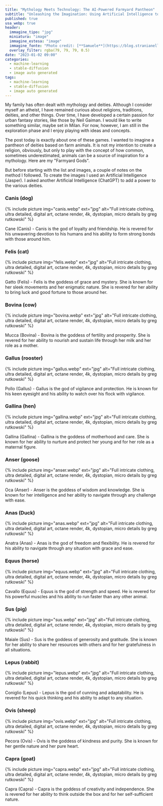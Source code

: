 ```yaml
---
title: "Mythology Meets Technology: The AI-Powered Farmyard Pantheon"
subtitle: "Unleashing the Imagination: Using Artificial Intelligence to Create Mythical Deities"
published: true
usa_webp: true
header:
  immagine_tipo: "jpg"
  miniatura: "image"
  immagine_estesa: "image"
  immagine_fonte: "Photo credit: [**Samuele**](https://blog.stranianelli.com/)"
  overlay_filter: rgba(79, 79, 79, 0.5)
date: "2023-01-02 09:00"
categories:
  - machine-learning
  - stable-diffusion
  - image auto generated
tags:
  - machine-learning
  - stable-diffusion
  - image auto generated
---
```


My family has often dealt with mythology and deities. Although I consider myself an atheist, I have remained curious about religions, traditions, deities, and other things. Over time, I have developed a certain passion for urban fantasy stories, like those by Neil Gaiman. I would like to write something similar, maybe set in Milan. For now, however, I am still in the exploration phase and I enjoy playing with ideas and concepts.

The post today is exactly about one of these games. I wanted to imagine a pantheon of deities based on farm animals. It is not my intention to create a religion, obviously, but only to play with the concept of how common, sometimes underestimated, animals can be a source of inspiration for a mythology. Here are my "Farmyard Gods".

But before starting with the list and images, a couple of notes on the method I followed. To create the images I used an Artificial Intelligence (Jasper). I asked another Artificial Intelligence (ChatGPT) to add a power to the various deities.

### Canis (dog)

{% include picture img="canis.webp" ext="jpg" alt="Full intricate clothing, ultra detailed, digital art, octane render, 4k, dystopian, micro details by greg rutkowski" %}

Cane (Canis) - Canis is the god of loyalty and friendship. He is revered for his unwavering devotion to his humans and his ability to form strong bonds with those around him.

### Felis (cat)

{% include picture img="felis.webp" ext="jpg" alt="Full intricate clothing, ultra detailed, digital art, octane render, 4k, dystopian, micro details by greg rutkowski" %}

Gatto (Felis) - Felis is the goddess of grace and mystery. She is known for her sleek movements and her enigmatic nature. She is revered for her ability to bring luck and good fortune to those around her.

### Bovina (cow)

{% include picture img="bovina.webp" ext="jpg" alt="Full intricate clothing, ultra detailed, digital art, octane render, 4k, dystopian, micro details by greg rutkowski" %}

Mucca (Bovina) - Bovina is the goddess of fertility and prosperity. She is revered for her ability to nourish and sustain life through her milk and her role as a mother.

### Gallus (rooster)

{% include picture img="gallus.webp" ext="jpg" alt="Full intricate clothing, ultra detailed, digital art, octane render, 4k, dystopian, micro details by greg rutkowski" %}

Pollo (Gallus) - Gallus is the god of vigilance and protection. He is known for his keen eyesight and his ability to watch over his flock with vigilance.

### Gallina (hen)

{% include picture img="gallina.webp" ext="jpg" alt="Full intricate clothing, ultra detailed, digital art, octane render, 4k, dystopian, micro details by greg rutkowski" %}

Gallina (Gallina) - Gallina is the goddess of motherhood and care. She is known for her ability to nurture and protect her young and for her role as a maternal figure.

### Anser (goose)

{% include picture img="anser.webp" ext="jpg" alt="Full intricate clothing, ultra detailed, digital art, octane render, 4k, dystopian, micro details by greg rutkowski" %}

Oca (Anser) - Anser is the goddess of wisdom and knowledge. She is known for her intelligence and her ability to navigate through any challenge with ease.

### Anas (Duck)

{% include picture img="anas.webp" ext="jpg" alt="Full intricate clothing, ultra detailed, digital art, octane render, 4k, dystopian, micro details by greg rutkowski" %}

Anatra (Anas) - Anas is the god of freedom and flexibility. He is revered for his ability to navigate through any situation with grace and ease.

### Equus (horse)

{% include picture img="equus.webp" ext="jpg" alt="Full intricate clothing, ultra detailed, digital art, octane render, 4k, dystopian, micro details by greg rutkowski" %}

Cavallo (Equus) - Equus is the god of strength and speed. He is revered for his powerful muscles and his ability to run faster than any other animal.

### Sus (pig)

{% include picture img="sus.webp" ext="jpg" alt="Full intricate clothing, ultra detailed, digital art, octane render, 4k, dystopian, micro details by greg rutkowski" %}

Maiale (Sus) - Sus is the goddess of generosity and gratitude. She is known for her ability to share her resources with others and for her gratefulness in all situations.

### Lepus (rabbit)

{% include picture img="lepus.webp" ext="jpg" alt="Full intricate clothing, ultra detailed, digital art, octane render, 4k, dystopian, micro details by greg rutkowski" %}

Coniglio (Lepus) - Lepus is the god of cunning and adaptability. He is revered for his quick thinking and his ability to adapt to any situation.

### Ovis (sheep)

{% include picture img="ovis.webp" ext="jpg" alt="Full intricate clothing, ultra detailed, digital art, octane render, 4k, dystopian, micro details by greg rutkowski" %}

Pecora (Ovis) - Ovis is the goddess of kindness and purity. She is known for her gentle nature and her pure heart.

### Capra (goat)

{% include picture img="capra.webp" ext="jpg" alt="Full intricate clothing, ultra detailed, digital art, octane render, 4k, dystopian, micro details by greg rutkowski" %}

Capra (Capra) - Capra is the goddess of creativity and independence. She is revered for her ability to think outside the box and for her self-sufficient nature.
